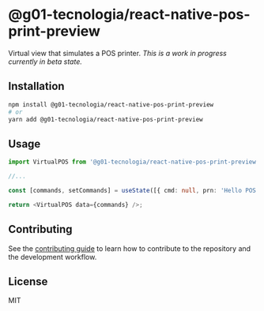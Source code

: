# @g01-tecnologia/react-native-pos-print-preview

Virtual view that simulates a POS printer.
_This is a work in progress currently in beta state._

## Installation

```sh
npm install @g01-tecnologia/react-native-pos-print-preview
# or
yarn add @g01-tecnologia/react-native-pos-print-preview
```

## Usage

```typescript
import VirtualPOS from '@g01-tecnologia/react-native-pos-print-preview';

//...

const [commands, setCommands] = useState([{ cmd: null, prn: 'Hello POS!' }]);

return <VirtualPOS data={commands} />;
```

## Contributing

See the [contributing guide](CONTRIBUTING.md) to learn how to contribute to the repository and the development workflow.

## License

MIT
